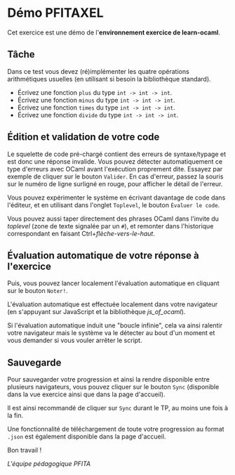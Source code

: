# Démo PFITAXEL

Cet exercice est une démo de l'**environnement exercice de learn-ocaml**.

## Tâche

Dans ce test vous devez (ré)implémenter les quatre opérations
arithmétiques usuelles (en utilisant si besoin la bibliothèque
standard).

* Écrivez une fonction `plus` du type `int -> int -> int`.
* Écrivez une fonction `minus` du type `int -> int -> int`.
* Écrivez une fonction `times` du type `int -> int -> int`.
* Écrivez une fonction `divide` du type `int -> int -> int`.

## Édition et validation de votre code

Le squelette de code pré-chargé contient des erreurs de syntaxe/typage
et est donc une réponse invalide. Vous pouvez détecter automatiquement
ce type d'erreurs avec OCaml avant l'exécution proprement dite.
Essayez par exemple de cliquer sur le bouton `Valider`. En cas
d'erreur, passez la souris sur le numéro de ligne surligné en rouge,
pour afficher le détail de l'erreur.

Vous pouvez expérimenter le système en écrivant davantage de code dans
l'éditeur, et en utilisant dans l'onglet `Toplevel`, le bouton
`Évaluer le code`.

Vous pouvez aussi taper directement des phrases OCaml dans l'invite du
*toplevel* (zone de texte signalée par un `#`), et remonter dans
l'historique correspondant en faisant Ctrl+*flèche-vers-le-haut*.

## Évaluation automatique de votre réponse à l'exercice

Puis, vous pouvez lancer localement l'évaluation automatique en
cliquant sur le bouton `Noter!`.

L'évaluation automatique est effectuée localement dans votre
navigateur (en s'appuyant sur JavaScript et la bibliothèque
*js_of_ocaml*).

Si l'évaluation automatique induit une "boucle infinie", cela va ainsi
ralentir votre navigateur mais le système va le détecter au bout d'un
moment et vous demander si vous vouler arrêter le script.

## Sauvegarde

Pour sauvegarder votre progression et ainsi la rendre disponible entre
plusieurs navigateurs, vous pouvez cliquer sur le bouton `Sync`
(disponible dans la vue exercice ainsi que dans la page d'accueil).

Il est ainsi recommandé de cliquer sur `Sync` durant le TP, au moins
une fois à la fin.

Une fonctionnalité de téléchargement de toute votre progression au
format `.json` est également disponible dans la page d'accueil.

Bon travail !

*L'équipe pédagogique PFITA*
